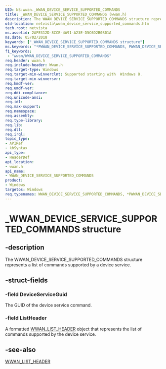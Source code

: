 ```yaml
---
UID: NS:wwan._WWAN_DEVICE_SERVICE_SUPPORTED_COMMANDS
title: _WWAN_DEVICE_SERVICE_SUPPORTED_COMMANDS (wwan.h)
description: The WWAN_DEVICE_SERVICE_SUPPORTED_COMMANDS structure represents a list of commands supported by a device service.
old-location: netvista\wwan_device_service_supported_commands.htm
tech.root: netvista
ms.assetid: 2AFE312D-8CCE-4A91-A23E-D5C6D2B0B01A
ms.date: 05/02/2018
keywords: ["_WWAN_DEVICE_SERVICE_SUPPORTED_COMMANDS structure"]
ms.keywords: "*PWWAN_DEVICE_SERVICE_SUPPORTED_COMMANDS, PWWAN_DEVICE_SERVICE_SUPPORTED_COMMANDS, PWWAN_DEVICE_SERVICE_SUPPORTED_COMMANDS structure pointer [Network Drivers Starting with Windows Vista], WWAN_DEVICE_SERVICE_SUPPORTED_COMMANDS, WWAN_DEVICE_SERVICE_SUPPORTED_COMMANDS structure [Network Drivers Starting with Windows Vista], _WWAN_DEVICE_SERVICE_SUPPORTED_COMMANDS, netvista.wwan_device_service_supported_commands, wwan/PWWAN_DEVICE_SERVICE_SUPPORTED_COMMANDS, wwan/WWAN_DEVICE_SERVICE_SUPPORTED_COMMANDS"
f1_keywords:
 - "wwan/WWAN_DEVICE_SERVICE_SUPPORTED_COMMANDS"
req.header: wwan.h
req.include-header: Wwan.h
req.target-type: Windows
req.target-min-winverclnt: Supported starting with  Windows 8.
req.target-min-winversvr: 
req.kmdf-ver: 
req.umdf-ver: 
req.ddi-compliance: 
req.unicode-ansi: 
req.idl: 
req.max-support: 
req.namespace: 
req.assembly: 
req.type-library: 
req.lib: 
req.dll: 
req.irql: 
topic_type:
- APIRef
- kbSyntax
api_type:
- HeaderDef
api_location:
- wwan.h
api_name:
- WWAN_DEVICE_SERVICE_SUPPORTED_COMMANDS
product:
- Windows
targetos: Windows
req.typenames: WWAN_DEVICE_SERVICE_SUPPORTED_COMMANDS, *PWWAN_DEVICE_SERVICE_SUPPORTED_COMMANDS
---
```


# _WWAN_DEVICE_SERVICE_SUPPORTED_COMMANDS structure


## -description


The WWAN_DEVICE_SERVICE_SUPPORTED_COMMANDS structure represents a list of commands supported by a device service.


## -struct-fields




### -field DeviceServiceGuid

The GUID of the device service command.


### -field ListHeader

A formatted 
     <a href="https://docs.microsoft.com/windows-hardware/drivers/ddi/wwan/ns-wwan-_wwan_list_header">WWAN_LIST_HEADER</a> object that represents the
     list of commands supported by the device service.


## -see-also




<a href="https://docs.microsoft.com/windows-hardware/drivers/ddi/wwan/ns-wwan-_wwan_list_header">WWAN_LIST_HEADER</a>
 

 

